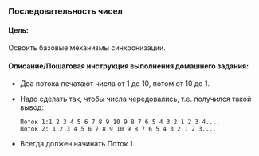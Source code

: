 ### Последовательность чисел

#### Цель:
Освоить базовые механизмы синхронизации.

#### Описание/Пошаговая инструкция выполнения домашнего задания:
- Два потока печатают числа от 1 до 10, потом от 10 до 1.
- Надо сделать так, чтобы числа чередовались, т.е. получился такой вывод:

      Поток 1:1 2 3 4 5 6 7 8 9 10 9 8 7 6 5 4 3 2 1 2 3 4....  
      Поток 2: 1 2 3 4 5 6 7 8 9 10 9 8 7 6 5 4 3 2 1 2 3....

- Всегда должен начинать Поток 1.
